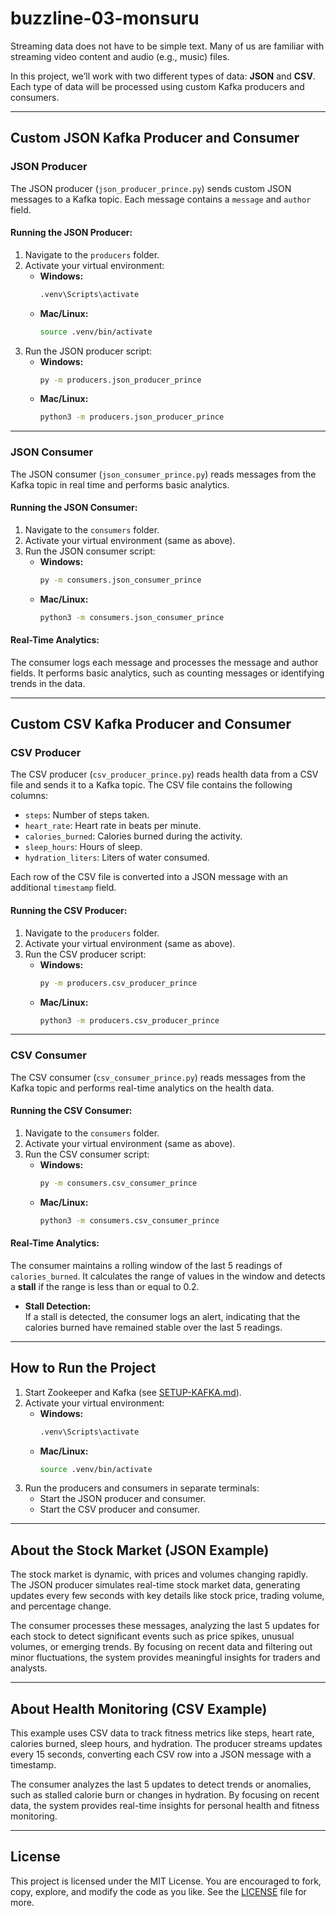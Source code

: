 # buzzline-03-monsuru  
Streaming data does not have to be simple text. Many of us are familiar with streaming video content and audio (e.g., music) files.  

In this project, we’ll work with two different types of data: **JSON** and **CSV**. Each type of data will be processed using custom Kafka producers and consumers.  

---

## **Custom JSON Kafka Producer and Consumer**  

### **JSON Producer**  
The JSON producer (`json_producer_prince.py`) sends custom JSON messages to a Kafka topic. Each message contains a `message` and `author` field.  

#### Running the JSON Producer:  
1. Navigate to the `producers` folder.  
2. Activate your virtual environment:  
   - **Windows:**  
     ```bash
     .venv\Scripts\activate
     ```  
   - **Mac/Linux:**  
     ```bash
     source .venv/bin/activate
     ```  
3. Run the JSON producer script:  
   - **Windows:**  
     ```bash
     py -m producers.json_producer_prince
     ```  
   - **Mac/Linux:**  
     ```bash
     python3 -m producers.json_producer_prince
     ```  

---

### **JSON Consumer**  
The JSON consumer (`json_consumer_prince.py`) reads messages from the Kafka topic in real time and performs basic analytics.  

#### Running the JSON Consumer:  
1. Navigate to the `consumers` folder.  
2. Activate your virtual environment (same as above).  
3. Run the JSON consumer script:  
   - **Windows:**  
     ```bash
     py -m consumers.json_consumer_prince
     ```  
   - **Mac/Linux:**  
     ```bash
     python3 -m consumers.json_consumer_prince
     ```  

#### Real-Time Analytics:  
The consumer logs each message and processes the message and author fields. It performs basic analytics, such as counting messages or identifying trends in the data. 

---

## **Custom CSV Kafka Producer and Consumer**  

### **CSV Producer**  
The CSV producer (`csv_producer_prince.py`) reads health data from a CSV file and sends it to a Kafka topic. The CSV file contains the following columns:  
- `steps`: Number of steps taken.  
- `heart_rate`: Heart rate in beats per minute.  
- `calories_burned`: Calories burned during the activity.  
- `sleep_hours`: Hours of sleep.  
- `hydration_liters`: Liters of water consumed.  

Each row of the CSV file is converted into a JSON message with an additional `timestamp` field.  

#### Running the CSV Producer:  
1. Navigate to the `producers` folder.  
2. Activate your virtual environment (same as above).  
3. Run the CSV producer script:  
   - **Windows:**  
     ```bash
     py -m producers.csv_producer_prince
     ```  
   - **Mac/Linux:**  
     ```bash
     python3 -m producers.csv_producer_prince
     ```  

---

### **CSV Consumer**  
The CSV consumer (`csv_consumer_prince.py`) reads messages from the Kafka topic and performs real-time analytics on the health data.  

#### Running the CSV Consumer:  
1. Navigate to the `consumers` folder.  
2. Activate your virtual environment (same as above).  
3. Run the CSV consumer script:  
   - **Windows:**  
     ```bash
     py -m consumers.csv_consumer_prince
     ```  
   - **Mac/Linux:**  
     ```bash
     python3 -m consumers.csv_consumer_prince
     ```  

#### Real-Time Analytics:  
The consumer maintains a rolling window of the last 5 readings of `calories_burned`. It calculates the range of values in the window and detects a **stall** if the range is less than or equal to 0.2.  

- **Stall Detection:**  
  If a stall is detected, the consumer logs an alert, indicating that the calories burned have remained stable over the last 5 readings.  

---

## **How to Run the Project**  
1. Start Zookeeper and Kafka (see [SETUP-KAFKA.md](SETUP-KAFKA.md)).  
2. Activate your virtual environment:  
   - **Windows:**  
     ```bash
     .venv\Scripts\activate
     ```  
   - **Mac/Linux:**  
     ```bash
     source .venv/bin/activate
     ```  
3. Run the producers and consumers in separate terminals:  
   - Start the JSON producer and consumer.  
   - Start the CSV producer and consumer.  

---

## **About the Stock Market (JSON Example)**  
The stock market is dynamic, with prices and volumes changing rapidly. The JSON producer simulates real-time stock market data, generating updates every few seconds with key details like stock price, trading volume, and percentage change.  

The consumer processes these messages, analyzing the last 5 updates for each stock to detect significant events such as price spikes, unusual volumes, or emerging trends. By focusing on recent data and filtering out minor fluctuations, the system provides meaningful insights for traders and analysts.  

---

## **About Health Monitoring (CSV Example)**  
This example uses CSV data to track fitness metrics like steps, heart rate, calories burned, sleep hours, and hydration. The producer streams updates every 15 seconds, converting each CSV row into a JSON message with a timestamp.  

The consumer analyzes the last 5 updates to detect trends or anomalies, such as stalled calorie burn or changes in hydration. By focusing on recent data, the system provides real-time insights for personal health and fitness monitoring.  

---

## **License**  
This project is licensed under the MIT License. You are encouraged to fork, copy, explore, and modify the code as you like. See the [LICENSE](LICENSE) file for more.  